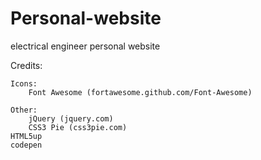 # Personal-website
electrical engineer personal website


Credits:

	
	Icons:
		Font Awesome (fortawesome.github.com/Font-Awesome)

	Other:
		jQuery (jquery.com)
		CSS3 Pie (css3pie.com)
    HTML5up
    codepen
    
	
